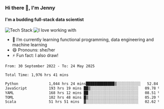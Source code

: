 ### Hi there 👋, I'm Jenny
#### I'm a budding full-stack data scientist

![Tech Stack](https://github-readme-tech-stack.vercel.app/api/cards?title=Tech+Stack&fontFamily=sans-serif&lineCount=2&theme=catppuccin_mocha&line1=python%2Cpython%2C3776AB%3Bscala%2Cscala%2CDC322F%3Bterraform%2Cterraform%2C844FBA%3Bpostgresql%2Cpostgres%2C4169E1%3B&line2=amazonwebservices%2Caws%2Cf5e0dc%3Bgooglecloud%2Cgcp%2C4285F4%3Bdocker%2Cdocker%2C2496ED%3Bpulumi%2Cpulumi%2C8A3391%3B)
![I love working with](https://github-readme-tech-stack.vercel.app/api/cards?title=I+love+working+with&fontFamily=san-serif&lineCount=3&theme=catppuccin_mocha&bg=%231e1e2e&badge=%23181825&border=%236c7086&titleColor=%2394e2d5&line1=fastapi%2Cfastapi%2C009688%3Bpydantic%2Cpydantic%2CE92063%3Brye%2Crye%2Cf5e0dc%3B&line2=apachespark%2Cspark%2CE25A1C%3Bpytorch%2Ctorch%2CEE4C2C%3B&line3=starship%2Cstarship%2CDD0B78%3Blazyvim%2Clazyvim%2C2E7DE9%3Barchlinux%2Carch%2C1793D1%3B)


- 🌱 I’m currently learning functional programming, data engineering and machine learning
- 😄 Pronouns: she/her 
- ⚡ Fun fact: I also draw! 

<!--START_SECTION:waka-->

```txt
From: 30 September 2022 - To: 24 May 2025

Total Time: 1,976 hrs 41 mins

Python              1,044 hrs 24 mins█████████████▒░░░░░░░░░░░   52.84 %
JavaScript          193 hrs 19 mins ██▒░░░░░░░░░░░░░░░░░░░░░░   09.78 %
YAML                168 hrs 12 mins ██░░░░░░░░░░░░░░░░░░░░░░░   08.51 %
TOML                102 hrs 48 mins █▒░░░░░░░░░░░░░░░░░░░░░░░   05.20 %
Scala               51 hrs 51 mins  ▓░░░░░░░░░░░░░░░░░░░░░░░░   02.62 %
```

<!--END_SECTION:waka-->
